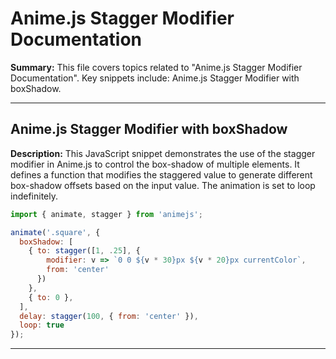 # Anime.js Stagger Modifier Documentation

**Summary:** This file covers topics related to "Anime.js Stagger Modifier Documentation". Key snippets include: Anime.js Stagger Modifier with boxShadow.

---

## Anime.js Stagger Modifier with boxShadow

**Description:** This JavaScript snippet demonstrates the use of the stagger modifier in Anime.js to control the box-shadow of multiple elements. It defines a function that modifies the staggered value to generate different box-shadow offsets based on the input value. The animation is set to loop indefinitely.

```javascript
import { animate, stagger } from 'animejs';

animate('.square', {
  boxShadow: [
    { to: stagger([1, .25], {
        modifier: v => `0 0 ${v * 30}px ${v * 20}px currentColor`,
        from: 'center'
      })
    },
    { to: 0 },
  ],
  delay: stagger(100, { from: 'center' }),
  loop: true
});
```

---